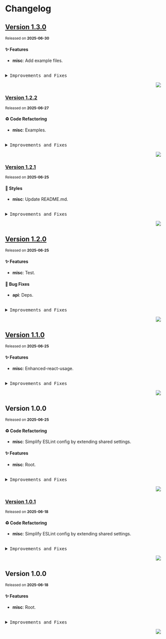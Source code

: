 <a name="readme-top"></a>

# Changelog

## [Version 1.3.0](https://github.com/lobehub/lobe-analytics/compare/v1.2.2...v1.3.0)

<sup>Released on **2025-06-30**</sup>

#### ✨ Features

- **misc**: Add example files.

<br/>

<details>
<summary><kbd>Improvements and Fixes</kbd></summary>

#### What's improved

- **misc**: Add example files ([77a02a2](https://github.com/lobehub/lobe-analytics/commit/77a02a2))

</details>

<div align="right">

[![](https://img.shields.io/badge/-BACK_TO_TOP-151515?style=flat-square)](#readme-top)

</div>

### [Version 1.2.2](https://github.com/lobehub/lobe-analytics/compare/v1.2.1...v1.2.2)

<sup>Released on **2025-06-27**</sup>

#### ♻ Code Refactoring

- **misc**: Examples.

<br/>

<details>
<summary><kbd>Improvements and Fixes</kbd></summary>

#### Code refactoring

- **misc**: Examples ([8e59a28](https://github.com/lobehub/lobe-analytics/commit/8e59a28))

</details>

<div align="right">

[![](https://img.shields.io/badge/-BACK_TO_TOP-151515?style=flat-square)](#readme-top)

</div>

### [Version 1.2.1](https://github.com/lobehub/lobe-analytics/compare/v1.2.0...v1.2.1)

<sup>Released on **2025-06-25**</sup>

#### 💄 Styles

- **misc**: Update README.md.

<br/>

<details>
<summary><kbd>Improvements and Fixes</kbd></summary>

#### Styles

- **misc**: Update README.md, closes [#4](https://github.com/lobehub/lobe-analytics/issues/4) ([ecf320e](https://github.com/lobehub/lobe-analytics/commit/ecf320e))

</details>

<div align="right">

[![](https://img.shields.io/badge/-BACK_TO_TOP-151515?style=flat-square)](#readme-top)

</div>

## [Version 1.2.0](https://github.com/lobehub/lobe-analytics/compare/v1.1.0...v1.2.0)

<sup>Released on **2025-06-25**</sup>

#### ✨ Features

- **misc**: Test.

#### 🐛 Bug Fixes

- **api**: Deps.

<br/>

<details>
<summary><kbd>Improvements and Fixes</kbd></summary>

#### What's improved

- **misc**: Test ([e2eabc1](https://github.com/lobehub/lobe-analytics/commit/e2eabc1))

#### What's fixed

- **api**: Deps ([f84e72c](https://github.com/lobehub/lobe-analytics/commit/f84e72c))

</details>

<div align="right">

[![](https://img.shields.io/badge/-BACK_TO_TOP-151515?style=flat-square)](#readme-top)

</div>

## [Version 1.1.0](https://github.com/lobehub/lobe-analytics/compare/v1.0.0...v1.1.0)

<sup>Released on **2025-06-25**</sup>

#### ✨ Features

- **misc**: Enhanced-react-usage.

<br/>

<details>
<summary><kbd>Improvements and Fixes</kbd></summary>

#### What's improved

- **misc**: Enhanced-react-usage ([30345c8](https://github.com/lobehub/lobe-analytics/commit/30345c8))

</details>

<div align="right">

[![](https://img.shields.io/badge/-BACK_TO_TOP-151515?style=flat-square)](#readme-top)

</div>

## Version 1.0.0

<sup>Released on **2025-06-25**</sup>

#### ♻ Code Refactoring

- **misc**: Simplify ESLint config by extending shared settings.

#### ✨ Features

- **misc**: Root.

<br/>

<details>
<summary><kbd>Improvements and Fixes</kbd></summary>

#### Code refactoring

- **misc**: Simplify ESLint config by extending shared settings ([5b06080](https://github.com/lobehub/lobe-analytics/commit/5b06080))

#### What's improved

- **misc**: Root ([13c1c6d](https://github.com/lobehub/lobe-analytics/commit/13c1c6d))

</details>

<div align="right">

[![](https://img.shields.io/badge/-BACK_TO_TOP-151515?style=flat-square)](#readme-top)

</div>

### [Version 1.0.1](https://github.com/lobehub/lobe-lib-template/compare/v1.0.0...v1.0.1)

<sup>Released on **2025-06-18**</sup>

#### ♻ Code Refactoring

- **misc**: Simplify ESLint config by extending shared settings.

<br/>

<details>
<summary><kbd>Improvements and Fixes</kbd></summary>

#### Code refactoring

- **misc**: Simplify ESLint config by extending shared settings ([5b06080](https://github.com/lobehub/lobe-lib-template/commit/5b06080))

</details>

<div align="right">

[![](https://img.shields.io/badge/-BACK_TO_TOP-151515?style=flat-square)](#readme-top)

</div>

## Version 1.0.0

<sup>Released on **2025-06-18**</sup>

#### ✨ Features

- **misc**: Root.

<br/>

<details>
<summary><kbd>Improvements and Fixes</kbd></summary>

#### What's improved

- **misc**: Root ([13c1c6d](https://github.com/lobehub/lobe-lib-template/commit/13c1c6d))

</details>

<div align="right">

[![](https://img.shields.io/badge/-BACK_TO_TOP-151515?style=flat-square)](#readme-top)

</div>
